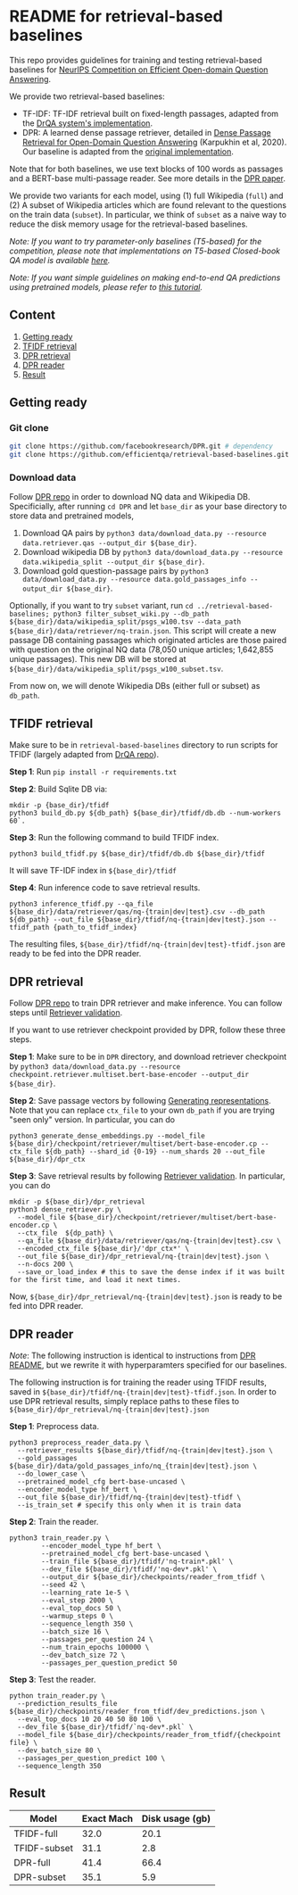 # README for retrieval-based baselines

This repo provides guidelines for training and testing retrieval-based baselines for [NeurIPS Competition on Efficient Open-domain Question Answering](http://efficientqa.github.io/).

We provide two retrieval-based baselines:

- TF-IDF: TF-IDF retrieval built on fixed-length passages, adapted from the [DrQA system's implementation](https://github.com/facebookresearch/DrQA).
- DPR: A learned dense passage retriever, detailed in [Dense Passage Retrieval for Open-Domain Question Answering](https://arxiv.org/abs/2004.04906) (Karpukhin et al, 2020). Our baseline is adapted from the [original implementation](https://github.com/facebookresearch/DPR).


Note that for both baselines, we use text blocks of 100 words as passages and a BERT-base multi-passage reader. See more details in the [DPR paper](https://arxiv.org/pdf/2004.04906.pdf).

We provide two variants for each model, using (1) full Wikipedia (`full`) and (2) A subset of Wikipedia articles which are found relevant to the questions on the train data (`subset`). In particular, we think of `subset` as a naive way to reduce the disk memory usage for the retrieval-based baselines.


*Note: If you want to try parameter-only baselines (T5-based) for the competition, please note that implementations on T5-based Closed-book QA model is available [here](https://github.com/google-research/google-research/tree/master/t5_closed_book_qa).*

*Note: If you want simple guidelines on making end-to-end QA predictions using pretrained models, please refer to [this tutorial](https://github.com/efficientqa/efficientqa.github.io/blob/master/getting_started.md).*

## Content

1. [Getting ready](#getting-ready)
2. [TFIDF retrieval](#tfidf-retrieval)
3. [DPR retrieval](#dpr-retrieval)
4. [DPR reader](#dpr-reader)
5. [Result](#result)

## Getting ready

### Git clone

```bash
git clone https://github.com/facebookresearch/DPR.git # dependency
git clone https://github.com/efficientqa/retrieval-based-baselines.git # this repo
```

### Download data

Follow [DPR repo][dpr] in order to download NQ data and Wikipedia DB. Specificially, after running `cd DPR` and let `base_dir` as your base directory to store data and pretrained models,


1. Download QA pairs by `python3 data/download_data.py --resource data.retriever.qas --output_dir ${base_dir}`.
2. Download wikipedia DB by `python3 data/download_data.py --resource data.wikipedia_split --output_dir ${base_dir}`.
3. Download gold question-passage pairs by `python3 data/download_data.py --resource data.gold_passages_info --output_dir ${base_dir}`.

Optionally, if you want to try `subset` variant, run `cd ../retrieval-based-baselines; python3 filter_subset_wiki.py --db_path ${base_dir}/data/wikipedia_split/psgs_w100.tsv --data_path ${base_dir}/data/retriever/nq-train.json`. This script will create a new passage DB containing passages which originated articles are those paired with question on the original NQ data (78,050 unique articles; 1,642,855 unique passages).
This new DB will be stored at `${base_dir}/data/wikipedia_split/psgs_w100_subset.tsv`.

From now on, we will denote Wikipedia DBs (either full or subset) as `db_path`.


## TFIDF retrieval

Make sure to be in `retrieval-based-baselines` directory to run scripts for TFIDF (largely adapted from [DrQA repo][drqa]).

**Step 1**: Run `pip install -r requirements.txt`

**Step 2**: Build Sqlite DB via:
```
mkdir -p {base_dir}/tfidf
python3 build_db.py ${db_path} ${base_dir}/tfidf/db.db --num-workers 60`.
```
**Step 3**: Run the following command to build TFIDF index.
```
python3 build_tfidf.py ${base_dir}/tfidf/db.db ${base_dir}/tfidf
```
It will save TF-IDF index in `${base_dir}/tfidf`

**Step 4**: Run inference code to save retrieval results.
```
python3 inference_tfidf.py --qa_file ${base_dir}/data/retriever/qas/nq-{train|dev|test}.csv --db_path ${db_path} --out_file ${base_dir}/tfidf/nq-{train|dev|test}.json --tfidf_path {path_to_tfidf_index}
```

The resulting files, `${base_dir}/tfidf/nq-{train|dev|test}-tfidf.json` are ready to be fed into the DPR reader.

## DPR retrieval

Follow [DPR repo][dpr] to train DPR retriever and make inference. You can follow steps until [Retriever validation](https://github.com/facebookresearch/DPR/tree/master#retriever-validation-against-the-entire-set-of-documents).


If you want to use retriever checkpoint provided by DPR, follow these three steps.

**Step 1**: Make sure to be in `DPR` directory, and download retriever checkpoint by `python3 data/download_data.py --resource checkpoint.retriever.multiset.bert-base-encoder --output_dir ${base_dir}`.

**Step 2**: Save passage vectors by following [Generating representations](https://github.com/facebookresearch/DPR/tree/master#retriever-validation-against-the-entire-set-of-documents). Note that you can replace `ctx_file` to your own `db_path` if you are trying "seen only" version. In particular, you can do
```
python3 generate_dense_embeddings.py --model_file ${base_dir}/checkpoint/retriever/multiset/bert-base-encoder.cp --ctx_file ${db_path} --shard_id {0-19} --num_shards 20 --out_file ${base_dir}/dpr_ctx
```

**Step 3**: Save retrieval results by following [Retriever validation](https://github.com/facebookresearch/DPR/tree/master#retriever-validation-against-the-entire-set-of-documents). In particular, you can do
```
mkdir -p ${base_dir}/dpr_retrieval
python3 dense_retriever.py \
  --model_file ${base_dir}/checkpoint/retriever/multiset/bert-base-encoder.cp \
  --ctx_file  ${dp_path} \
  --qa_file ${base_dir}/data/retriever/qas/nq-{train|dev|test}.csv \
  --encoded_ctx_file ${base_dir}/'dpr_ctx*' \
  --out_file ${base_dir}/dpr_retrieval/nq-{train|dev|test}.json \
  --n-docs 200 \
  --save_or_load_index # this to save the dense index if it was built for the first time, and load it next times.
```

Now, `${base_dir}/dpr_retrieval/nq-{train|dev|test}.json` is ready to be fed into DPR reader.

## DPR reader

*Note*: The following instruction is identical to instructions from [DPR README](https://github.com/facebookresearch/DPR#optional-reader-model-input-data-pre-processing), but we rewrite it with hyperparamters specified for our baselines.

The following instruction is for training the reader using TFIDF results, saved in `${base_dir}/tfidf/nq-{train|dev|test}-tfidf.json`. In order to use DPR retrieval results, simply replace paths to these files to `${base_dir}/dpr_retrieval/nq-{train|dev|test}.json`

**Step 1**: Preprocess data.

```
python3 preprocess_reader_data.py \
  --retriever_results ${base_dir}/tfidf/nq-{train|dev|test}.json \
  --gold_passages ${base_dir}/data/gold_passages_info/nq_{train|dev|test}.json \
  --do_lower_case \
  --pretrained_model_cfg bert-base-uncased \
  --encoder_model_type hf_bert \
  --out_file ${base_dir}/tfidf/nq-{train|dev|test}-tfidf \
  --is_train_set # specify this only when it is train data
```

**Step 2**: Train the reader.
```
python3 train_reader.py \
        --encoder_model_type hf_bert \
        --pretrained_model_cfg bert-base-uncased \
        --train_file ${base_dir}/tfidf/'nq-train*.pkl' \
        --dev_file ${base_dir}/tfidf/'nq-dev*.pkl' \
        --output_dir ${base_dir}/checkpoints/reader_from_tfidf \
        --seed 42 \
        --learning_rate 1e-5 \
        --eval_step 2000 \
        --eval_top_docs 50 \
        --warmup_steps 0 \
        --sequence_length 350 \
        --batch_size 16 \
        --passages_per_question 24 \
        --num_train_epochs 100000 \
        --dev_batch_size 72 \
        --passages_per_question_predict 50
```

**Step 3**: Test the reader.
```
python train_reader.py \
  --prediction_results_file ${base_dir}/checkpoints/reader_from_tfidf/dev_predictions.json \
  --eval_top_docs 10 20 40 50 80 100 \
  --dev_file ${base_dir}/tfidf/`nq-dev*.pkl` \
  --model_file ${base_dir}/checkpoints/reader_from_tfidf/{checkpoint file} \
  --dev_batch_size 80 \
  --passages_per_question_predict 100 \
  --sequence_length 350
```

[drqa]: https://github.com/facebookresearch/DrQA/
[dpr]: https://github.com/facebookresearch/DPR

## Result

|Model|Exact Mach|Disk usage (gb)|
|---|---|---|
|TFIDF-full|32.0|20.1|
|TFIDF-subset|31.1|2.8|
|DPR-full|41.4|66.4|
|DPR-subset|35.1|5.9|


